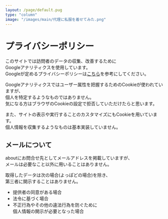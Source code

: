 ```yaml
---
layout: /page/default.pug
type: "column"
image: "/images/main/代理に私服を着せてみた.png"
---
```


# プライバシーポリシー

このサイトでは訪問者のデータの収集、改善するために  
Googleアナリティクスを使用しています。  
Googleが定めるプライバシーポリシーは[こちら](https://support.google.com/analytics/topic/2919631?hl=ja&ref_topic=1008008)を参考にしてください。

Googleアナリティクスではユーザー属性を把握するためのCookieが使われていますが、  
個人を特定するようなものではありません。  
気になる方はブラウザのCookieの設定で拒否していただけたらと思います。

また、サイトの表示や実行することのカスタマイズにもCookieを用いています。  
個人情報を収集するようなものは基本実装していません。

## メールについて

aboutにお問合せ先としてメールアドレスを掲載していますが、  
メールは必要なこと以外に用いることはありません。

取得したデータは次の場合(よっぽどの場合)を除き、  
第三者に開示することはありません。
- 提供者の同意がある場合
- 法令に基づく場合
- 不正行為やその他の違法行為を防ぐために  
  個人情報の開示が必要となった場合
